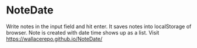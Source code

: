 # NoteDate
Write notes in the input field and hit enter. It saves notes into localStorage of browser. Note is created with date time shows up as a list. 
Visit https://wallacerepo.github.io/NoteDate/
